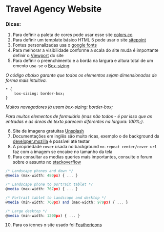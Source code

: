 # Travel Agency Website

### Dicas:

1. Para definir a paleta de cores pode usar esse site [colors.co](https://coolors.co/palettes/trending)
2. Para definir um template básico HTML 5 pode usar o site [sitepoint](https://www.sitepoint.com/a-basic-html5-template/)
3. Fontes personalizadas usa o [google fonts](https://fonts.google.com/)
4. Para melhorar a visibilidade conforme a scala do site muda é importante definir o [Viewport](https://www.w3schools.com/css/css_rwd_viewport.asp) do site
5. Para definir o preenchimento e a borda na largura e altura total de um emento usa-se o [Box-sizing](https://www.w3schools.com/css/css3_box-sizing.asp)

*O código abaixo garante que todos os elementos sejam dimensionados de forma mais intuitiva.*

```
* {
    box-sizing: border-box;
}
```

*Muitos navegadores já usam box-sizing: border-box;*

*Para muitos elementos de formulário (mas não todos - é por isso que as entradas e as áreas de texto parecem diferentes na largura: 100%;).*

6. Site de imagens gratuitas [Unsplash](https://unsplash.com/)
7. Documentações em inglês são muito ricas, exemplo o de background da [developer.mozilla](https://developer.mozilla.org/en-US/docs/Web/CSS/background) é possível até testar
8. A propriedade `cover` usada no background `no-repeat center/cover url` faz com a imagem se encaixe no tamanho da tela
9. Para consultar as medias queries mais importantes, consulte o forum sobre o assunto no [stackoverflow](https://stackoverflow.com/questions/12045893/which-are-the-most-important-media-queries-to-use-in-creating-mobile-responsive)

```javascript
/* Landscape phones and down */
@media (max-width: 480px) { ... }

/* Landscape phone to portrait tablet */
@media (max-width: 767px) { ... }

/* Portrait tablet to landscape and desktop */
@media (min-width: 768px) and (max-width: 979px) { ... }

/* Large desktop */
@media (min-width: 1200px) { ... }
```

10. Para os ícones o site usado foi [Feathericons](https://feathericons.com/)